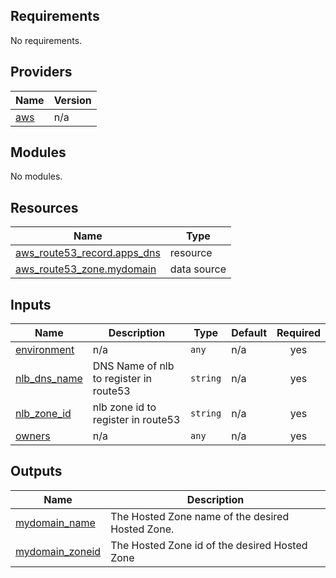 ## Requirements

No requirements.

## Providers

| Name | Version |
|------|---------|
| <a name="provider_aws"></a> [aws](#provider\_aws) | n/a |

## Modules

No modules.

## Resources

| Name | Type |
|------|------|
| [aws_route53_record.apps_dns](https://registry.terraform.io/providers/hashicorp/aws/latest/docs/resources/route53_record) | resource |
| [aws_route53_zone.mydomain](https://registry.terraform.io/providers/hashicorp/aws/latest/docs/data-sources/route53_zone) | data source |

## Inputs

| Name | Description | Type | Default | Required |
|------|-------------|------|---------|:--------:|
| <a name="input_environment"></a> [environment](#input\_environment) | n/a | `any` | n/a | yes |
| <a name="input_nlb_dns_name"></a> [nlb\_dns\_name](#input\_nlb\_dns\_name) | DNS Name of nlb to register in route53 | `string` | n/a | yes |
| <a name="input_nlb_zone_id"></a> [nlb\_zone\_id](#input\_nlb\_zone\_id) | nlb zone id to register in route53 | `string` | n/a | yes |
| <a name="input_owners"></a> [owners](#input\_owners) | n/a | `any` | n/a | yes |

## Outputs

| Name | Description |
|------|-------------|
| <a name="output_mydomain_name"></a> [mydomain\_name](#output\_mydomain\_name) | The Hosted Zone name of the desired Hosted Zone. |
| <a name="output_mydomain_zoneid"></a> [mydomain\_zoneid](#output\_mydomain\_zoneid) | The Hosted Zone id of the desired Hosted Zone |
